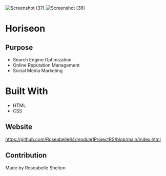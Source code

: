 ![Screenshot (37)](https://user-images.githubusercontent.com/103977896/168450663-499f89dc-9790-4d53-b7b6-e504c27760c7.png)
![Screenshot (36)](https://user-images.githubusercontent.com/103977896/168450672-cd98077e-2b1f-4061-a579-bf489a72e60b.png)

# Horiseon

## Purpose
* Search Engine Optimization 
* Online Reputation Management
* Social Media Marketing

# Built With

* HTML
* CSS

## Website
https://github.com/Roseabelle84/module1ProjectRS/blob/main/index.html

## Contribution
 
 Made by Roseabelle Shelton
